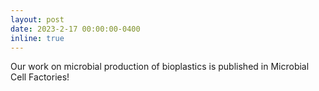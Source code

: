 ```yaml
---
layout: post
date: 2023-2-17 00:00:00-0400
inline: true
---
```


Our work on microbial production of bioplastics is published in Microbial Cell Factories!
